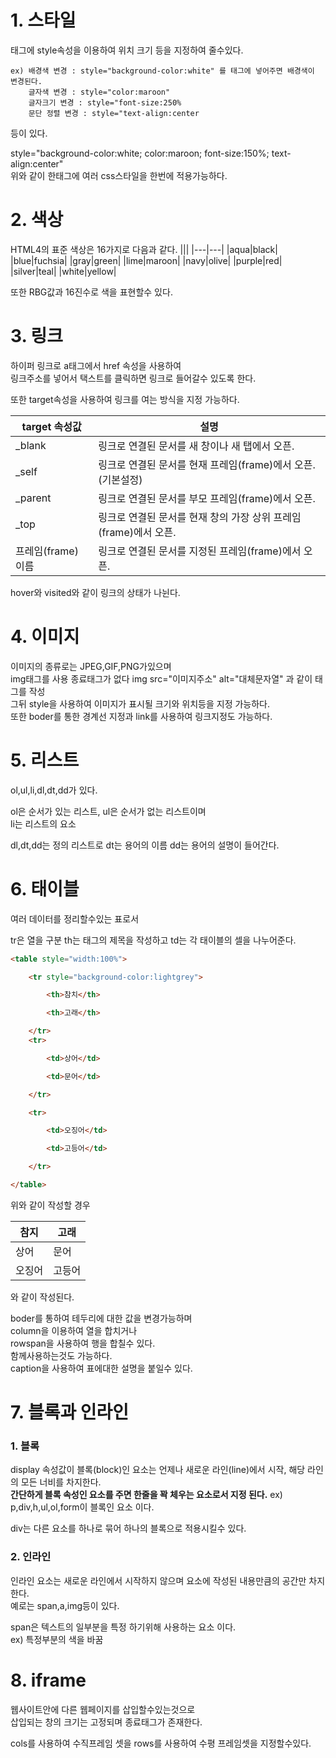# 1. 스타일
태그에 style속성을 이용하여 위치 크기 등을 지정하여 줄수있다. 


    ex) 배경색 변경 : style="background-color:white" 를 태그에 넣어주면 배경색이 변경된다.
        글자색 변경 : style="color:maroon"
        글자크기 변경 : style="font-size:250%
        문단 정렬 변경 : style="text-align:center
        
등이 있다.

 style="background-color:white; color:maroon; font-size:150%; text-align:center"         
 위와 같이 한태그에 여러 css스타일을 한번에 적용가능하다.
   
# 2. 색상

HTML4의 표준 색상은 16가지로 
다음과 같다.
|||
|---|---|
|aqua|black|
|blue|fuchsia|
|gray|green|
|lime|maroon|
|navy|olive|
|purple|red|
|silver|teal|
|white|yellow|

또한 RBG값과 16진수로 색을 표현할수 있다.


# 3. 링크
하이퍼 링크로 a태그에서 href 속성을 사용하여       
링크주소를 넣어서 택스트를 클릭하면 링크로 들어갈수 있도록 한다.



또한 target속성을 사용하여 링크를 여는 방식을 지정 가능하다.      

|target 속성값|	설명|
|---|---|
|_blank	|링크로 연결된 문서를 새 창이나 새 탭에서 오픈.|
|_self	|링크로 연결된 문서를 현재 프레임(frame)에서 오픈. (기본설정)|
|_parent	|링크로 연결된 문서를 부모 프레임(frame)에서 오픈.|
|_top	|링크로 연결된 문서를 현재 창의 가장 상위 프레임(frame)에서 오픈.|
|프레임(frame) 이름	|링크로 연결된 문서를 지정된 프레임(frame)에서 오픈.|

hover와 visited와 같이 링크의 상태가 나뉜다.

# 4. 이미지
이미지의 종류로는 JPEG,GIF,PNG가있으며      
img태그를 사용 종료태그가 없다
img src="이미지주소" alt="대체문자열" 과 같이 태그를 작성         
그뒤 style을 사용하여 이미지가 표시될 크기와 위치등을 지정 가능하다.       
또한 boder를 통한 경계선 지정과 link를 사용하여 링크지정도 가능하다.        

# 5. 리스트

ol,ul,li,dl,dt,dd가 있다.

ol은 순서가 있는 리스트, ul은 순서가 없는 리스트이며      
li는 리스트의 요소

dl,dt,dd는 정의 리스트로 dt는 용어의 이름 dd는 용어의 설명이 들어간다.      

# 6. 태이블
여러 데이터를 정리할수있는 표로서

tr은 열을 구분 th는 태그의 제목을 작성하고
td는 각 태이블의 셀을 나누어준다.


```html
<table style="width:100%">

    <tr style="background-color:lightgrey">

        <th>참치</th>

        <th>고래</th>      

    </tr>
    <tr>

        <td>상어</td>

        <td>문어</td>

    </tr>

    <tr>

        <td>오징어</td>

        <td>고등어</td>

    </tr>

</table>
```
위와 같이 작성할 경우

|참지|고래|
|---|---|
|상어|문어|
|오징어|고등어|

와 같이 작성된다.

boder를 통하여 테두리에 대한 값을 변경가능하며           
column을 이용하여 열을 합치거나       
rowspan을 사용하여 행을 합칠수 있다.         
함께사용하는것도 가능하다.       
caption을 사용하여 표에대한 설명을 붙일수 있다.     

# 7. 블록과 인라인
### 1. 블록
display 속성값이 블록(block)인 요소는 언제나 새로운 라인(line)에서 시작, 해당 라인의 모든 너비를 차지한다.          
**간단하게 블록 속성인 요소를 주면 한줄을 꽉 체우는 요소로서 지정 된다.**
ex) p,div,h,ul,ol,form이 블록인 요소 이다.

div는 다른 요소를 하나로 묶어 하나의 블록으로 적용시킬수 있다.    


### 2. 인라인 
인라인 요소는 새로운 라인에서 시작하지 않으며 요소에 작성된 내용만큼의 공간만 차지한다.        
예로는 span,a,img등이 있다.      

span은 텍스트의 일부분을 특정 하기위해 사용하는 요소 이다.        
ex) 특정부분의 색을 바꿈    

# 8. iframe
웹사이트안에 다른 웹페이지를 삽입할수있는것으로       
삽입되는 창의 크기는 고정되며 종료태그가 존재한다.

cols를 사용하여 수직프레임 셋을 rows를 사용하여 수평 프레임셋을 지정할수있다.      


